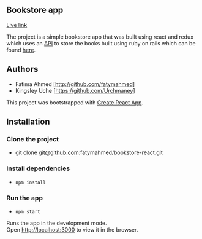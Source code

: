 ## Bookstore app
[Live link](https://bookstore-react-app.herokuapp.com)

The project is a simple bookstore app that was built using react and redux which uses an [API](https://bookstore-backends.herokuapp.com/books) to store the books built using ruby on rails which can be found [here](https://github.com/fatymahmed/bookstore-backend).

## Authors
- Fatima Ahmed [http://github.com/fatymahmed]
- Kingsley Uche [https://github.com/Urchmaney] <br>

This project was bootstrapped with [Create React App](https://github.com/facebook/create-react-app).

## Installation

### Clone the project
- git clone git@github.com:fatymahmed/bookstore-react.git

### Install dependencies
- `npm install`

### Run the app
 - `npm start`

Runs the app in the development mode.<br />
Open [http://localhost:3000](http://localhost:3000) to view it in the browser.


